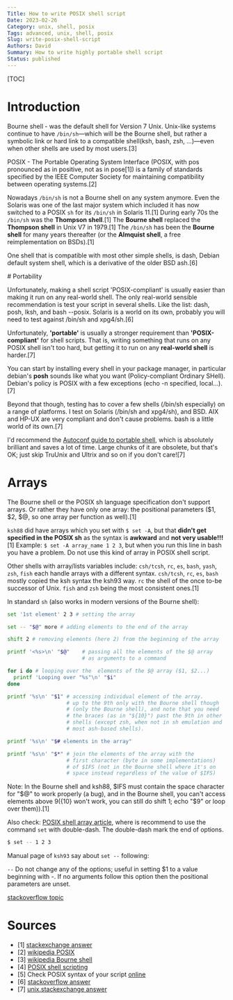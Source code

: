 ```yaml
---
Title: How to write POSIX shell script
Date: 2023-02-26
Category: unix, shell, posix
Tags: advanced, unix, shell, posix
Slug: write-posix-shell-script
Authors: David
Summary: How to write highly portable shell script
Status: published
---
```


[TOC]

# Introduction

Bourne shell - was the default shell for Version 7 Unix. Unix-like systems continue to have `/bin/sh`—which will be the Bourne shell, but rather a symbolic link or hard link to a compatible shell(ksh, bash, zsh, ...)—even when other shells are used by most users.[3]

POSIX - The Portable Operating System Interface (POSIX, with pos pronounced as in positive, not as in pose[1]) is a family of standards specified by the IEEE Computer Society for maintaining compatibility between operating systems.[2]

Nowadays `/bin/sh` is not a Bourne shell on any system anymore.
Even the Solaris was one of the last major system which included it has now switched to a POSIX `sh` for its `/bin/sh` in Solaris 11.[1]
During early 70s the `/bin/sh` was the **Thompson shell**.[1]
The **Bourne shell** replaced the **Thompson shell** in Unix V7 in 1979.[1]
The `/bin/sh` has been the **Bourne shell** for many years thereafter (or the **Almquist shell**, a free reimplementation on BSDs).[1]

One shell that is compatible with most other simple shells, is dash, Debian default system shell, which is a derivative of the older BSD ash.[6]

# Portability

Unfortunately, making a shell script 'POSIX-compliant' is usually easier than making it run on any real-world shell. The only real-world sensible recommendation is test your script in several shells. Like the list: dash, posh, lksh, and bash --posix. Solaris is a world on its own, probably you will need to test against /bin/sh and xpg4/sh.[6]


Unfortunately, **'portable'** is usually a stronger requirement than **'POSIX-compliant'** for shell scripts. That is, writing something that runs on any POSIX shell isn't too hard, but getting it to run on any **real-world shell** is harder.[7]

You can start by installing every shell in your package manager, in particular debian's **posh** sounds like what you want (Policy-compliant Ordinary SHell). Debian's policy is POSIX with a few exceptions (echo -n specified, local...).[7]

Beyond that though, testing has to cover a few shells (/bin/sh especially) on a range of platforms. I test on Solaris (/bin/sh and xpg4/sh), and BSD. AIX and HP-UX are very compliant and don't cause problems. bash is a little world of its own.[7]

I'd recommend the [Autoconf guide to portable shell](http://www.gnu.org/software/autoconf/manual/autoconf.html#Portable-Shell), which is absolutely brilliant and saves a lot of time. Large chunks of it are obsolete, but that's OK; just skip TruUnix and Ultrix and so on if you don't care![7]

# Arrays

The Bourne shell or the POSIX sh language specification don't support arrays. Or rather they have only one array: the positional parameters ($1, $2, $@, so one array per function as well).[1]

`ksh88` did have arrays which you set with `$ set -A`, but that **didn't get specified in the POSIX sh** as the syntax is **awkward** and **not very usable!!!**[1] Example: `$ set -A array_name 1 2 3`, but when you run this line in bash you have a problem. Do not use this kind of array in POSIX shell script.

Other shells with array/lists variables include: `csh/tcsh`, `rc`, `es`, `bash`, `yash`, `zsh`, `fish` each handle arrays with a different syntax.
`csh/tcsh`, `rc`, `es`, `bash`  mostly copied the ksh syntax the ksh93 way.
`rc` the shell of the once to-be successor of Unix.
`fish` and `zsh` being the most consistent ones.[1]

In standard `sh` (also works in modern versions of the Bourne shell):

```sh
set '1st element' 2 3 # setting the array

set -- "$@" more # adding elements to the end of the array

shift 2 # removing elements (here 2) from the beginning of the array

printf '<%s>\n' "$@"    # passing all the elements of the $@ array
                        # as arguments to a command

for i do # looping over the  elements of the $@ array ($1, $2...)
  printf 'Looping over "%s"\n' "$i"
done

printf '%s\n' "$1" # accessing individual element of the array.
                   # up to the 9th only with the Bourne shell though
                   # (only the Bourne shell), and note that you need
                   # the braces (as in "${10}") past the 9th in other
                   # shells (except zsh, when not in sh emulation and
                   # most ash-based shells).

printf '%s\n' "$# elements in the array"

printf '%s\n' "$*" # join the elements of the array with the
                   # first character (byte in some implementations)
                   # of $IFS (not in the Bourne shell where it's on
                   # space instead regardless of the value of $IFS)
```
Note:
In the Bourne shell and ksh88, $IFS must contain the space character for "$@" to work properly (a bug), and in the Bourne shell, you can't access elements above $9 (${10} won't work, you can still do shift 1; echo "$9" or loop over them)).[1]

Also check:
[POSIX shell array article](https://www.baeldung.com/linux/posix-shell-array), where is recommend to use the command `set` with double-dash. The double-dash mark the end of options.

```sh
$ set -- 1 2 3
```
Manual page of `ksh93` say about `set --` following:

`--`      Do not change any of the options; useful in setting $1 to a value beginning with -. If no arguments follow this option then the positional parameters are unset.

[stackoverflow topic](https://stackoverflow.com/questions/53747156/array-under-sh-shell-not-bash)

# Sources

- [1] [stackexchange answer](https://unix.stackexchange.com/questions/137566/arrays-in-unix-bourne-shell/137571#137571)
- [2] [wikipedia POSIX](https://en.wikipedia.org/wiki/POSIX)
- [3] [wikipedia Bourne shell](https://en.wikipedia.org/wiki/Bourne_shell)
- [4] [POSIX shell scripting](https://steinbaugh.com/posts/posix.html)
- [5] Check POSIX syntax of your script [online](https://www.shellcheck.net/)
- [6] [stackoverflow answer](https://stackoverflow.com/a/40922501)
- [7] [unix.stackexchange answer](https://unix.stackexchange.com/questions/48786/how-can-i-test-for-posix-compliance-of-shell-scripts)

